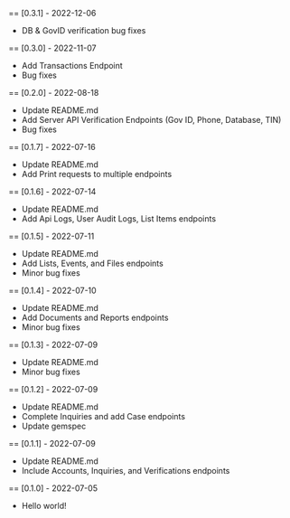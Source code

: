 == [0.3.1] - 2022-12-06

* DB & GovID verification bug fixes

== [0.3.0] - 2022-11-07

* Add Transactions Endpoint
* Bug fixes

== [0.2.0] - 2022-08-18

* Update README.md
* Add Server API Verification Endpoints (Gov ID, Phone, Database, TIN)
* Bug fixes

== [0.1.7] - 2022-07-16

* Update README.md
* Add Print requests to multiple endpoints

== [0.1.6] - 2022-07-14

* Update README.md
* Add Api Logs, User Audit Logs, List Items endpoints

== [0.1.5] - 2022-07-11

* Update README.md
* Add Lists, Events, and Files endpoints
* Minor bug fixes

== [0.1.4] - 2022-07-10

* Update README.md
* Add Documents and Reports endpoints
* Minor bug fixes

== [0.1.3] - 2022-07-09

* Update README.md
* Minor bug fixes

== [0.1.2] - 2022-07-09

* Update README.md
* Complete Inquiries and add Case endpoints
* Update gemspec

== [0.1.1] - 2022-07-09

* Update README.md
* Include Accounts, Inquiries, and Verifications endpoints

== [0.1.0] - 2022-07-05

* Hello world!

